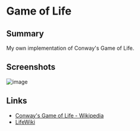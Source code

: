 # Game of Life

## Summary

My own implementation of Conway's Game of Life.

## Screenshots

![image](https://github.com/noxware/game-of-life/assets/7684329/f163a182-7dd4-44eb-8ef1-5e589c8bb2fb)

## Links

- [Conway's Game of Life - Wikipedia](https://en.wikipedia.org/wiki/Conway%27s_Game_of_Life)
- [LifeWiki](https://conwaylife.com/wiki/Main_Page)
